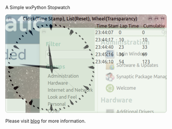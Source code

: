 A Simple wxPython Stopwatch

![](Doc/image/transparent.png)

Please visit [blog](https://innomatic.blogspot.ca) for more information.
